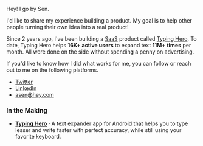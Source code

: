 Hey! I go by Sen.

I'd like to share my experience building a product. My goal is to help other people turning their own idea into a real product!

Since 2 years ago, I've been building a [SaaS](https://en.wikipedia.org/wiki/Software_as_a_service) product called [Typing Hero](https://typinghero.app). To date, Typing Hero helps **16K+ active users** to expand text **11M+ times** per month. All were done on the side without spending a penny on advertising.

If you'd like to know how I did what works for me, you can follow or reach out to me on the following platforms.

- [Twitter](https://twitter.com/theothersen)
- [LinkedIn](https://www.linkedin.com/in/theothersen)
- [asen@hey.com](mailto:asen@hey.com)

### In the Making

- **[Typing Hero](https://typinghero.app)** · A text expander app for Android that helps you to type lesser and write faster with perfect accuracy, while still using your favorite keyboard.
